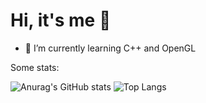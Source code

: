 



# Hi, it's me 👋

<!-- <img src="https://github.com/ts-vadim.png" width="150px"></img> -->

<!-- - :smile: I’m currently working on a 2D game inspired by Pac-Man :blush: -->
- :cactus: I’m currently learning C++ and OpenGL

Some stats:

![Anurag's GitHub stats](https://github-readme-stats.vercel.app/api?username=ts-vadim&count_private=false&hide=contribs&show_icons=true&theme=tokyonight) ![Top Langs](https://github-readme-stats.vercel.app/api/top-langs/?username=ts-vadim&layout=compact&theme=tokyonight)
  
<!--
### Me on other platforms
<p float="left">
  <a href="https://app.nuclino.com/NightTimeCoding/Angry-Pacman">
    <img src="https://github.com/ts-vadim/ts-vadim/blob/main/images/nuclino-logo.png" width="70px">
    </img>
  <a/>
  <a href="https://ts-vadim.itch.io/">
    <img src="https://github.com/ts-vadim/ts-vadim/blob/main/images/itchio-logo.png" width="70px">
    </img>
  <a/>
  <a href="https://osu.ppy.sh/users/22827391">
    <img src="https://github.com/ts-vadim/ts-vadim/blob/main/images/osu-logo.png" width="70px">
    </img>
  <a/>
</p>
-->

